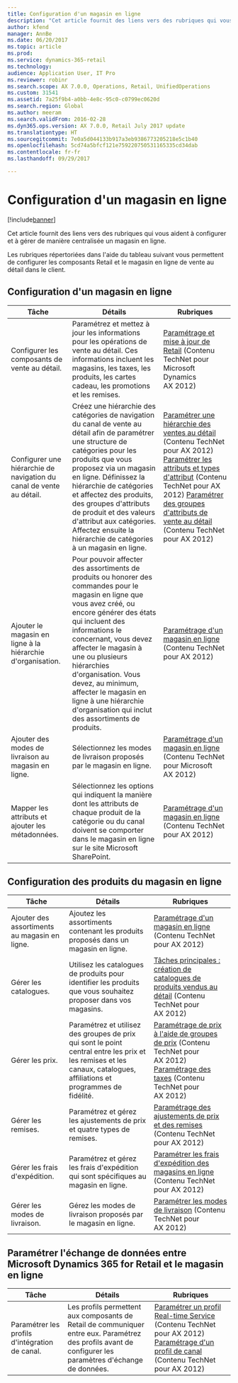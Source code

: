 ```yaml
---
title: Configuration d'un magasin en ligne
description: "Cet article fournit des liens vers des rubriques qui vous aident à configurer et à gérer de manière centralisée un magasin en ligne."
author: kfend
manager: AnnBe
ms.date: 06/20/2017
ms.topic: article
ms.prod: 
ms.service: dynamics-365-retail
ms.technology: 
audience: Application User, IT Pro
ms.reviewer: robinr
ms.search.scope: AX 7.0.0, Operations, Retail, UnifiedOperations
ms.custom: 31541
ms.assetid: 7a25f9b4-a0bb-4e8c-95c0-c0799ec0620d
ms.search.region: Global
ms.author: meeram
ms.search.validFrom: 2016-02-28
ms.dyn365.ops.version: AX 7.0.0, Retail July 2017 update
ms.translationtype: HT
ms.sourcegitcommit: 7e0a5d044133b917a3eb9386773205218e5c1b40
ms.openlocfilehash: 5cd74a5bfcf121e759220750531165335cd34dab
ms.contentlocale: fr-fr
ms.lasthandoff: 09/29/2017

---
```


# <a name="configure-an-online-store"></a>Configuration d'un magasin en ligne

[!include[banner](../includes/banner.md)]

Cet article fournit des liens vers des rubriques qui vous aident à configurer et à gérer de manière centralisée un magasin en ligne.

Les rubriques répertoriées dans l'aide du tableau suivant vous permettent de configurer les composants Retail et le magasin en ligne de vente au détail dans le client.

## <a name="configure-an-online-store"></a>Configuration d'un magasin en ligne
| Tâche                                                | Détails                                                                                                                                                                                                                                                                                                                                                   | Rubriques                                                                                                                                                                                                                                                                                                                                                                                                                                   |
|-----------------------------------------------------|-----------------------------------------------------------------------------------------------------------------------------------------------------------------------------------------------------------------------------------------------------------------------------------------------------------------------------------------------------------|------------------------------------------------------------------------------------------------------------------------------------------------------------------------------------------------------------------------------------------------------------------------------------------------------------------------------------------------------------------------------------------------------------------------------------------|
| Configurer les composants de vente au détail.                        | Paramétrez et mettez à jour les informations pour les opérations de vente au détail. Ces informations incluent les magasins, les taxes, les produits, les cartes cadeau, les promotions et les remises.                                                                                                                                                                                                          | [Paramétrage et mise à jour de Retail](https://technet.microsoft.com/en-us/library/hh597201.aspx) (Contenu TechNet pour Microsoft Dynamics AX 2012)                                                                                                                                                                                                                                                                                          |
| Configurer une hiérarchie de navigation du canal de vente au détail.    | Créez une hiérarchie des catégories de navigation du canal de vente au détail afin de paramétrer une structure de catégories pour les produits que vous proposez via un magasin en ligne. Définissez la hiérarchie de catégories et affectez des produits, des groupes d'attributs de produit et des valeurs d'attribut aux catégories. Affectez ensuite la hiérarchie de catégories à un magasin en ligne.                            | [Paramétrer une hiérarchie des ventes au détail](https://technet.microsoft.com/en-us/library/hh580593.aspx) (Contenu TechNet pour AX 2012) [Paramétrer les attributs et types d'attribut](https://technet.microsoft.com/en-us/library/hh227548.aspx) (Contenu TechNet pour AX 2012) [Paramétrer des groupes d'attributs de vente au détail](https://technet.microsoft.com/en-us/library/jj728713.aspx) (Contenu TechNet pour AX 2012) |
| Ajouter le magasin en ligne à la hiérarchie d'organisation. | Pour pouvoir affecter des assortiments de produits ou honorer des commandes pour le magasin en ligne que vous avez créé, ou encore générer des états qui incluent des informations le concernant, vous devez affecter le magasin à une ou plusieurs hiérarchies d'organisation. Vous devez, au minimum, affecter le magasin en ligne à une hiérarchie d'organisation qui inclut des assortiments de produits. | [Paramétrage d'un magasin en ligne](https://technet.microsoft.com/en-us/library/jj682095.aspx) (Contenu TechNet pour AX 2012)                                                                                                                                                                                                                                                                                                     |
| Ajouter des modes de livraison au magasin en ligne.          | Sélectionnez les modes de livraison proposés par le magasin en ligne.                                                                                                                                                                                                                                                                                                 | [Paramétrage d'un magasin en ligne](https://technet.microsoft.com/en-us/library/jj682095.aspx) (Contenu TechNet pour Microsoft AX 2012)                                                                                                                                                                                                                                                                                                     |
| Mapper les attributs et ajouter les métadonnées.                   | Sélectionnez les options qui indiquent la manière dont les attributs de chaque produit de la catégorie ou du canal doivent se comporter dans le magasin en ligne sur le site Microsoft SharePoint.                                                                                                                                                                                              | [Paramétrage d'un magasin en ligne](https://technet.microsoft.com/en-us/library/jj682095.aspx) (Contenu TechNet pour AX 2012)                                                                                                                                                                                                                                                                                                     |

## <a name="configure-online-store-products"></a>Configuration des produits du magasin en ligne
| Tâche                                 | Détails                                                                                                                                           | Rubriques                                                                                                                                                                                                                                                                            |
|--------------------------------------|---------------------------------------------------------------------------------------------------------------------------------------------------|-----------------------------------------------------------------------------------------------------------------------------------------------------------------------------------------------------------------------------------------------------------------------------------|
| Ajouter des assortiments au magasin en ligne. | Ajoutez les assortiments contenant les produits proposés dans un magasin en ligne.                                                                  | [Paramétrage d'un magasin en ligne](https://technet.microsoft.com/en-us/library/jj682095.aspx) (Contenu TechNet pour AX 2012)                                                                                                                                              |
| Gérer les catalogues.                     | Utilisez les catalogues de produits pour identifier les produits que vous souhaitez proposer dans vos magasins.                                                              | [Tâches principales : création de catalogues de produits vendus au détail](https://technet.microsoft.com/en-us/library/jj728712.aspx) (Contenu TechNet pour AX 2012)                                                                                                                           |
| Gérer les prix.                       | Paramétrez et utilisez des groupes de prix qui sont le point central entre les prix et les remises et les canaux, catalogues, affiliations et programmes de fidélité. | [Paramétrage de prix à l'aide de groupes de prix](https://technet.microsoft.com/en-us/library/hh597169.aspx) (Contenu TechNet pour AX 2012) [Paramétrage des taxes](https://technet.microsoft.com/en-us/library/hh580571.aspx) (Contenu TechNet pour AX 2012) |
| Gérer les remises.                    | Paramétrez et gérez les ajustements de prix et quatre types de remises.                                                                                  | [Paramétrage des ajustements de prix et des remises](https://technet.microsoft.com/en-us/library/hh597114.aspx) (Contenu TechNet pour AX 2012)                                                                                                                          |
| Gérer les frais d'expédition.             | Paramétrez et gérez les frais d'expédition qui sont spécifiques au magasin en ligne.                                                                     | [Paramétrer les frais d'expédition des magasins en ligne](https://technet.microsoft.com/en-us/library/jj728714.aspx) (Contenu TechNet pour AX 2012)                                                                                                                           |
| Gérer les modes de livraison.            | Gérez les modes de livraison proposés par le magasin en ligne.                                                                                        | [Paramétrer les modes de livraison](https://technet.microsoft.com/en-us/library/jj728719.aspx) (Contenu TechNet pour AX 2012)                                                                                                                                            |

## <a name="set-up-data-exchange-between-microsoft-dynamics-365-for-retail-and-the-online-store"></a>Paramétrer l'échange de données entre Microsoft Dynamics 365 for Retail et le magasin en ligne
| Tâche                                 | Détails                                                                                                                               | Rubriques                                                                                                                                                                                                                                                                                  |
|--------------------------------------|---------------------------------------------------------------------------------------------------------------------------------------|-----------------------------------------------------------------------------------------------------------------------------------------------------------------------------------------------------------------------------------------------------------------------------------------|
| Paramétrer les profils d'intégration de canal. | Les profils permettent aux composants de Retail de communiquer entre eux. Paramétrez des profils avant de configurer les paramètres d'échange de données. | [Paramétrer un profil Real-time Service](https://technet.microsoft.com/en-us/library/hh580631.aspx) (Contenu TechNet pour AX 2012) [Paramétrage d'un profil de canal](https://technet.microsoft.com/en-us/library/jj677402.aspx) (Contenu TechNet pour AX 2012) |

 




